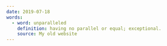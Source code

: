 ```yaml
---
date: 2019-07-18
words:
  - word: unparalleled 
    definition: having no parallel or equal; exceptional. 
    source: My old website
---
```


